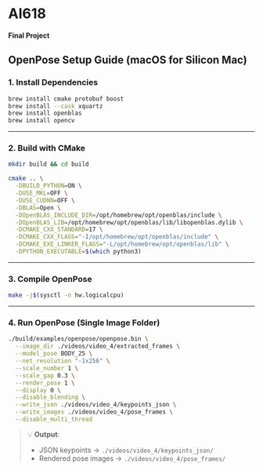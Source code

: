 # AI618  
**Final Project**

## OpenPose Setup Guide (macOS for Silicon Mac)

### 1. Install Dependencies

```bash
brew install cmake protobuf boost
brew install --cask xquartz
brew install openblas
brew install opencv
```

---

### 2. Build with CMake

```bash
mkdir build && cd build
```

```bash
cmake .. \
  -DBUILD_PYTHON=ON \
  -DUSE_MKL=OFF \
  -DUSE_CUDNN=OFF \
  -DBLAS=Open \
  -DOpenBLAS_INCLUDE_DIR=/opt/homebrew/opt/openblas/include \
  -DOpenBLAS_LIB=/opt/homebrew/opt/openblas/lib/libopenblas.dylib \
  -DCMAKE_CXX_STANDARD=17 \
  -DCMAKE_CXX_FLAGS="-I/opt/homebrew/opt/openblas/include" \
  -DCMAKE_EXE_LINKER_FLAGS="-L/opt/homebrew/opt/openblas/lib" \
  -DPYTHON_EXECUTABLE=$(which python3)
```

---

### 3. Compile OpenPose

```bash
make -j$(sysctl -n hw.logicalcpu)
```

---

### 4. Run OpenPose (Single Image Folder)

```bash
./build/examples/openpose/openpose.bin \
  --image_dir ./videos/video_4/extracted_frames \
  --model_pose BODY_25 \
  --net_resolution "-1x256" \
  --scale_number 1 \
  --scale_gap 0.3 \
  --render_pose 1 \
  --display 0 \
  --disable_blending \
  --write_json ./videos/video_4/keypoints_json \
  --write_images ./videos/video_4/pose_frames \
  --disable_multi_thread
```

> 💡 **Output**:  
> - JSON keypoints → `./videos/video_4/keypoints_json/`  
> - Rendered pose images → `./videos/video_4/pose_frames/`
